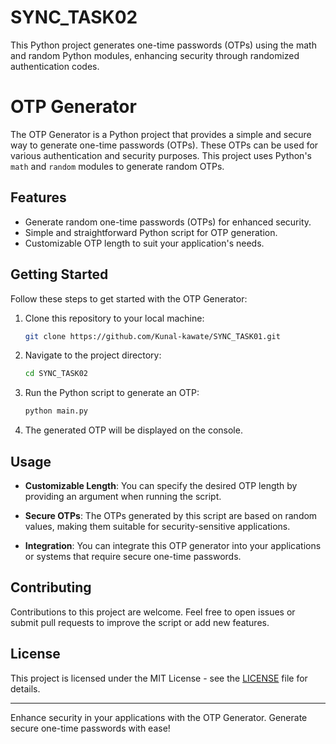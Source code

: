 # SYNC_TASK02
This Python project generates one-time passwords (OTPs) using the math and random Python modules, enhancing security through randomized authentication codes.


# OTP Generator

The OTP Generator is a Python project that provides a simple and secure way to generate one-time passwords (OTPs). These OTPs can be used for various authentication and security purposes. This project uses Python's `math` and `random` modules to generate random OTPs.

## Features

- Generate random one-time passwords (OTPs) for enhanced security.
- Simple and straightforward Python script for OTP generation.
- Customizable OTP length to suit your application's needs.

## Getting Started

Follow these steps to get started with the OTP Generator:

1. Clone this repository to your local machine:

   ```bash
   git clone https://github.com/Kunal-kawate/SYNC_TASK01.git
   ```

2. Navigate to the project directory:

   ```bash
   cd SYNC_TASK02
   ```

3. Run the Python script to generate an OTP:

   ```bash
   python main.py
   ```

4. The generated OTP will be displayed on the console.

## Usage

- **Customizable Length**: You can specify the desired OTP length by providing an argument when running the script.

- **Secure OTPs**: The OTPs generated by this script are based on random values, making them suitable for security-sensitive applications.

- **Integration**: You can integrate this OTP generator into your applications or systems that require secure one-time passwords.

## Contributing

Contributions to this project are welcome. Feel free to open issues or submit pull requests to improve the script or add new features.

## License

This project is licensed under the MIT License - see the [LICENSE](LICENSE) file for details.

---

Enhance security in your applications with the OTP Generator. Generate secure one-time passwords with ease!
